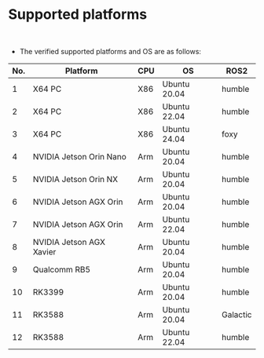 # Supported platforms

&nbsp;

- The verified supported platforms and OS are as follows:

| No. | Platform                 | CPU | OS           | ROS2     |
| --- | ------------------------ | --- | ------------ | -------- |
| 1   | X64 PC                   | X86 | Ubuntu 20.04 | humble   |
| 2   | X64 PC                   | X86 | Ubuntu 22.04 | humble   |
| 3   | X64 PC                   | X86 | Ubuntu 24.04 | foxy     |
| 4   | NVIDIA Jetson Orin Nano  | Arm | Ubuntu 20.04 | humble   |
| 5   | NVIDIA Jetson Orin NX    | Arm | Ubuntu 20.04 | humble   |
| 6   | NVIDIA Jetson AGX Orin   | Arm | Ubuntu 20.04 | humble   |
| 7   | NVIDIA Jetson AGX Orin   | Arm | Ubuntu 22.04 | humble   |
| 8   | NVIDIA Jetson AGX Xavier | Arm | Ubuntu 20.04 | humble   |
| 9   | Qualcomm RB5             | Arm | Ubuntu 20.04 | humble   |
| 10  | RK3399                   | Arm | Ubuntu 20.04 | humble   |
| 11  | RK3588                   | Arm | Ubuntu 20.04 | Galactic |
| 12  | RK3588                   | Arm | Ubuntu 22.04 | humble   |

&nbsp;

&nbsp;

&nbsp;
